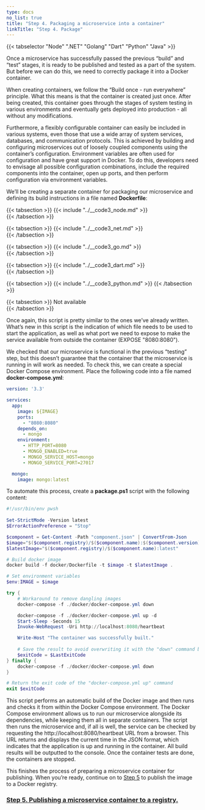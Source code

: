 ```yaml
---
type: docs
no_list: true
title: "Step 4. Packaging a microservice into a container"
linkTitle: "Step 4. Package"
---
```


{{< tabselector "Node" ".NET" "Golang" "Dart" "Python" "Java" >}}

Once a microservice has successfully passed the previous “build” and “test” stages, it is ready to be published and tested as a part of the system. But before we can do this, we need to correctly package it into a Docker container.

When creating containers, we follow the “Build once - run everywhere” principle. What this means is that the container is created just once. After being created, this container goes through the stages of system testing in various environments and eventually gets deployed into production - all without any modifications.

Furthermore, a flexibly configurable container can easily be included in various systems, even those that use a wide array of system services, databases, and communication protocols. This is achieved by building and configuring microservices out of loosely coupled components using the container’s configuration. Environment variables are often used for configuration and have great support in Docker. To do this, developers need to envisage all possible configuration combinations, include the required components into the container, open up ports, and then perform configuration via environment variables.

We’ll be creating a separate container for packaging our microservice and defining its build instructions in a file named **Dockerfile**:

{{< tabsection >}}
  {{< include "../__code3_node.md" >}}  
{{< /tabsection >}}

{{< tabsection >}}
  {{< include "../__code3_net.md" >}}    
{{< /tabsection >}}

{{< tabsection >}}
  {{< include "../__code3_go.md" >}}    
{{< /tabsection >}}

{{< tabsection >}}
  {{< include "../__code3_dart.md" >}}    
{{< /tabsection >}}

{{< tabsection >}}
  {{< include "../__code3_python.md" >}}
{{< /tabsection >}}

{{< tabsection >}}
  Not available  
{{< /tabsection >}}

Once again, this script is pretty similar to the ones we’ve already written. What’s new in this script is the indication of which file needs to be used to start the application, as well as what port we need to expose to make the service available from outside the container (EXPOSE "8080:8080").

We checked that our microservice is functional in the previous “testing” step, but this doesn’t guarantee that the container that the microservice is running in will work as needed. To check this, we can create a special Docker Compose environment. Place the following code into a file named **docker-compose.yml**:

```yml
version: '3.3'

services:
  app:
    image: ${IMAGE}
    ports:
      - "8080:8080"
    depends_on:
      - mongo
    environment:
      - HTTP_PORT=8080
      - MONGO_ENABLED=true
      - MONGO_SERVICE_HOST=mongo
      - MONGO_SERVICE_PORT=27017

  mongo:
    image: mongo:latest

```

To automate this process, create a **package.ps1** script with the following content:

```ps1
#!/usr/bin/env pwsh
‍
Set-StrictMode -Version latest
$ErrorActionPreference = "Stop"

$component = Get-Content -Path "component.json" | ConvertFrom-Json
$image="$($component.registry)/$($component.name):$($component.version)-$($component.build)-rc"
$latestImage="$($component.registry)/$($component.name):latest"

# Build docker image
docker build -f docker/Dockerfile -t $image -t $latestImage .

# Set environment variables
$env:IMAGE = $image

try {
    # Workaround to remove dangling images
    docker-compose -f ./docker/docker-compose.yml down

    docker-compose -f ./docker/docker-compose.yml up -d
    Start-Sleep -Seconds 15
    Invoke-WebRequest -Uri http://localhost:8080/heartbeat

    Write-Host "The container was successfully built."
    
    # Save the result to avoid overwriting it with the "down" command below
    $exitCode = $LastExitCode 
} finally {
    docker-compose -f ./docker/docker-compose.yml down
}

# Return the exit code of the "docker-compose.yml up" command
exit $exitCode

```

This script performs an automatic build of the Docker image and then runs and checks it from within the Docker Compose environment. The Docker Compose environment allows us to run our microservice alongside its dependencies, while keeping them all in separate containers. The script then runs the microservice and, if all is well, the service can be checked by requesting the http://localhost:8080/heartbeat URL from a browser. This URL returns and displays the current time in the JSON format, which indicates that the application is up and running in the container. All build results will be outputted to the console. Once the container tests are done, the containers are stopped.

This finishes the process of preparing a microservice container for publishing. When you’re ready, continue on to [Step 5](../step4) to publish the image to a Docker registry.

<span class="hide-title-link">

### [Step 5. Publishing a microservice container to a registry.](../step4)

</span>
